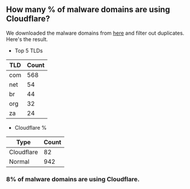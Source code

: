## How many % of malware domains are using Cloudflare?


We downloaded the malware domains from [here](https://urlhaus.abuse.ch) and filter out duplicates.
Here's the result.


[//]: # (start replacement)


- Top 5 TLDs

| TLD | Count |
| --- | --- |
| com | 568 |
| net | 54 |
| br | 44 |
| org | 32 |
| za | 24 |


- Cloudflare %

| Type | Count |
| --- | --- |
| Cloudflare | 82 |
| Normal | 942 |


### 8% of malware domains are using Cloudflare.